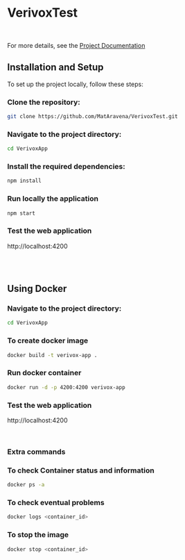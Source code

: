 # VerivoxTest 
<br />
  
For more details, see the [Project Documentation](./Developing%20an%20Angular%20Application%20for%20Comparing%20Electricity%20Tariffs.pdf)
<br />
<!--For more details, see the [Project Documentation](https://github.com/MatAravena/VerivoxTest/blob/main/Developing%20an%20Angular%20Application%20for%20Comparing%20Electricity%20Tariffs.pdf)
<br />
 <a href="/MatAravena/VerivoxTest/blob/main/Developing%20an%20Angular%20Application%20for%20Comparing%20Electricity%20Tariffs.pdf" target="_blank">PDF.</a>
<br />  -->

## Installation and Setup
To set up the project locally, follow these steps:

### Clone the repository:
```bash
git clone https://github.com/MatAravena/VerivoxTest.git
```
### Navigate to the project directory:
```bash
cd VerivoxApp
```
### Install the required dependencies:
```bash
npm install
```
### Run locally the application
```bash
npm start
```
### Test the web application
http://localhost:4200

<br />
<br />

## Using Docker
### Navigate to the project directory:
```bash
cd VerivoxApp
```
### To create docker image
```bash
docker build -t verivox-app .
```
### Run docker container
```bash
docker run -d -p 4200:4200 verivox-app
```
### Test the web application
http://localhost:4200

<br />

### Extra commands
### To check Container status and information
```bash
docker ps -a
```
### To check eventual problems
```bash
docker logs <container_id>
```
### To stop the image
```bash
docker stop <container_id>
```
